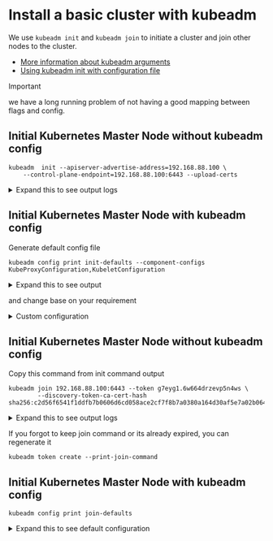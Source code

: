 # Install a basic cluster with kubeadm
We use `kubeadm init` and `kubeadm join` to initiate a cluster and join other nodes to the cluster.
- [More information about kubeadm arguments](https://kubernetes.io/docs/reference/setup-tools/kubeadm/)
- [Using kubeadm init with configuration file](https://kubernetes.io/docs/reference/setup-tools/kubeadm/kubeadm-init/#config-file)

> [!IMPORTANT]
> we have a long running problem of not having a good mapping between flags and config.

## Initial Kubernetes Master Node without kubeadm config
```
kubeadm  init --apiserver-advertise-address=192.168.88.100 \
    --control-plane-endpoint=192.168.88.100:6443 --upload-certs
```

<details><summary>Expand this to see output logs</summary>
<p>

```
[init] Using Kubernetes version: v1.29.3
[preflight] Running pre-flight checks
[preflight] Pulling images required for setting up a Kubernetes cluster
[preflight] This might take a minute or two, depending on the speed of your internet connection
[preflight] You can also perform this action in beforehand using 'kubeadm config images pull'
[certs] Using certificateDir folder "/etc/kubernetes/pki"
[certs] Generating "ca" certificate and key
[certs] Generating "apiserver" certificate and key
[certs] apiserver serving cert is signed for DNS names [kubernetes kubernetes.default kubernetes.default.svc kubernetes.default.svc.cluster.local master1] and IPs [10.96.0.1 192.168.88.100]
[certs] Generating "apiserver-kubelet-client" certificate and key
[certs] Generating "front-proxy-ca" certificate and key
[certs] Generating "front-proxy-client" certificate and key
[certs] Generating "etcd/ca" certificate and key
[certs] Generating "etcd/server" certificate and key
[certs] etcd/server serving cert is signed for DNS names [localhost master1] and IPs [192.168.88.100 127.0.0.1 ::1]
[certs] Generating "etcd/peer" certificate and key
[certs] etcd/peer serving cert is signed for DNS names [localhost master1] and IPs [192.168.88.100 127.0.0.1 ::1]
[certs] Generating "etcd/healthcheck-client" certificate and key
[certs] Generating "apiserver-etcd-client" certificate and key
[certs] Generating "sa" key and public key
[kubeconfig] Using kubeconfig folder "/etc/kubernetes"
[kubeconfig] Writing "admin.conf" kubeconfig file
[kubeconfig] Writing "super-admin.conf" kubeconfig file
[kubeconfig] Writing "kubelet.conf" kubeconfig file
[kubeconfig] Writing "controller-manager.conf" kubeconfig file
[kubeconfig] Writing "scheduler.conf" kubeconfig file
[etcd] Creating static Pod manifest for local etcd in "/etc/kubernetes/manifests"
[control-plane] Using manifest folder "/etc/kubernetes/manifests"
[control-plane] Creating static Pod manifest for "kube-apiserver"
[control-plane] Creating static Pod manifest for "kube-controller-manager"
[control-plane] Creating static Pod manifest for "kube-scheduler"
[kubelet-start] Writing kubelet environment file with flags to file "/var/lib/kubelet/kubeadm-flags.env"
[kubelet-start] Writing kubelet configuration to file "/var/lib/kubelet/config.yaml"
[kubelet-start] Starting the kubelet
[wait-control-plane] Waiting for the kubelet to boot up the control plane as static Pods from directory "/etc/kubernetes/manifests". This can take up to 4m0s
[apiclient] All control plane components are healthy after 5.002501 seconds
[upload-config] Storing the configuration used in ConfigMap "kubeadm-config" in the "kube-system" Namespace
[kubelet] Creating a ConfigMap "kubelet-config" in namespace kube-system with the configuration for the kubelets in the cluster
[upload-certs] Storing the certificates in Secret "kubeadm-certs" in the "kube-system" Namespace
[upload-certs] Using certificate key:
226614192d10b49ae8b3ccf724f75094e867bc214fb6566ce0260d672d4d7560
[mark-control-plane] Marking the node master1 as control-plane by adding the labels: [node-role.kubernetes.io/control-plane node.kubernetes.io/exclude-from-external-load-balancers]
[mark-control-plane] Marking the node master1 as control-plane by adding the taints [node-role.kubernetes.io/control-plane:NoSchedule]
[bootstrap-token] Using token: g7eyg1.6w664drzevp5n4ws
[bootstrap-token] Configuring bootstrap tokens, cluster-info ConfigMap, RBAC Roles
[bootstrap-token] Configured RBAC rules to allow Node Bootstrap tokens to get nodes
[bootstrap-token] Configured RBAC rules to allow Node Bootstrap tokens to post CSRs in order for nodes to get long term certificate credentials
[bootstrap-token] Configured RBAC rules to allow the csrapprover controller automatically approve CSRs from a Node Bootstrap Token
[bootstrap-token] Configured RBAC rules to allow certificate rotation for all node client certificates in the cluster
[bootstrap-token] Creating the "cluster-info" ConfigMap in the "kube-public" namespace
[kubelet-finalize] Updating "/etc/kubernetes/kubelet.conf" to point to a rotatable kubelet client certificate and key
[addons] Applied essential addon: CoreDNS
[addons] Applied essential addon: kube-proxy

Your Kubernetes control-plane has initialized successfully!

To start using your cluster, you need to run the following as a regular user:

  mkdir -p $HOME/.kube
  sudo cp -i /etc/kubernetes/admin.conf $HOME/.kube/config
  sudo chown $(id -u):$(id -g) $HOME/.kube/config

Alternatively, if you are the root user, you can run:

  export KUBECONFIG=/etc/kubernetes/admin.conf

You should now deploy a pod network to the cluster.
Run "kubectl apply -f [podnetwork].yaml" with one of the options listed at:
  https://kubernetes.io/docs/concepts/cluster-administration/addons/

You can now join any number of the control-plane node running the following command on each as root:

  kubeadm join 192.168.88.100:6443 --token g7eyg1.6w664drzevp5n4ws \
	--discovery-token-ca-cert-hash sha256:c2d56f6541f1ddfb7b0606d6cd058ace2cf7f8b7a0380a164d30af5e7a02b064 \
	--control-plane --certificate-key 226614192d10b49ae8b3ccf724f75094e867bc214fb6566ce0260d672d4d7560

Please note that the certificate-key gives access to cluster sensitive data, keep it secret!
As a safeguard, uploaded-certs will be deleted in two hours; If necessary, you can use
"kubeadm init phase upload-certs --upload-certs" to reload certs afterward.

Then you can join any number of worker nodes by running the following on each as root:

kubeadm join 192.168.88.100:6443 --token g7eyg1.6w664drzevp5n4ws \
	--discovery-token-ca-cert-hash sha256:c2d56f6541f1ddfb7b0606d6cd058ace2cf7f8b7a0380a164d30af5e7a02b064 
```

</p>
</details>

## Initial Kubernetes Master Node with kubeadm config
Generate default config file

```
kubeadm config print init-defaults --component-configs KubeProxyConfiguration,KubeletConfiguration
```
<details><summary>Expand this to see output</summary>
<p>

```
apiVersion: kubeadm.k8s.io/v1beta3
bootstrapTokens:
- groups:
  - system:bootstrappers:kubeadm:default-node-token
  token: abcdef.0123456789abcdef
  ttl: 24h0m0s
  usages:
  - signing
  - authentication
kind: InitConfiguration
localAPIEndpoint:
  advertiseAddress: 1.2.3.4
  bindPort: 6443
nodeRegistration:
  criSocket: unix:///var/run/containerd/containerd.sock
  imagePullPolicy: IfNotPresent
  name: node
  taints: null
---
apiServer:
  timeoutForControlPlane: 4m0s
apiVersion: kubeadm.k8s.io/v1beta3
certificatesDir: /etc/kubernetes/pki
clusterName: kubernetes
controllerManager: {}
dns: {}
etcd:
  local:
    dataDir: /var/lib/etcd
imageRepository: registry.k8s.io
kind: ClusterConfiguration
kubernetesVersion: 1.29.0
networking:
  dnsDomain: cluster.local
  serviceSubnet: 10.96.0.0/12
scheduler: {}
---
apiVersion: kubeproxy.config.k8s.io/v1alpha1
bindAddress: 0.0.0.0
bindAddressHardFail: false
clientConnection:
  acceptContentTypes: ""
  burst: 0
  contentType: ""
  kubeconfig: /var/lib/kube-proxy/kubeconfig.conf
  qps: 0
clusterCIDR: ""
configSyncPeriod: 0s
conntrack:
  maxPerCore: null
  min: null
  tcpBeLiberal: false
  tcpCloseWaitTimeout: null
  tcpEstablishedTimeout: null
  udpStreamTimeout: 0s
  udpTimeout: 0s
detectLocal:
  bridgeInterface: ""
  interfaceNamePrefix: ""
detectLocalMode: ""
enableProfiling: false
healthzBindAddress: ""
hostnameOverride: ""
iptables:
  localhostNodePorts: null
  masqueradeAll: false
  masqueradeBit: null
  minSyncPeriod: 0s
  syncPeriod: 0s
ipvs:
  excludeCIDRs: null
  minSyncPeriod: 0s
  scheduler: ""
  strictARP: false
  syncPeriod: 0s
  tcpFinTimeout: 0s
  tcpTimeout: 0s
  udpTimeout: 0s
kind: KubeProxyConfiguration
logging:
  flushFrequency: 0
  options:
    json:
      infoBufferSize: "0"
  verbosity: 0
metricsBindAddress: ""
mode: ""
nftables:
  masqueradeAll: false
  masqueradeBit: null
  minSyncPeriod: 0s
  syncPeriod: 0s
nodePortAddresses: null
oomScoreAdj: null
portRange: ""
showHiddenMetricsForVersion: ""
winkernel:
  enableDSR: false
  forwardHealthCheckVip: false
  networkName: ""
  rootHnsEndpointName: ""
  sourceVip: ""
---
apiVersion: kubelet.config.k8s.io/v1beta1
authentication:
  anonymous:
    enabled: false
  webhook:
    cacheTTL: 0s
    enabled: true
  x509:
    clientCAFile: /etc/kubernetes/pki/ca.crt
authorization:
  mode: Webhook
  webhook:
    cacheAuthorizedTTL: 0s
    cacheUnauthorizedTTL: 0s
cgroupDriver: systemd
clusterDNS:
- 10.96.0.10
clusterDomain: cluster.local
containerRuntimeEndpoint: ""
cpuManagerReconcilePeriod: 0s
evictionPressureTransitionPeriod: 0s
fileCheckFrequency: 0s
healthzBindAddress: 127.0.0.1
healthzPort: 10248
httpCheckFrequency: 0s
imageMaximumGCAge: 0s
imageMinimumGCAge: 0s
kind: KubeletConfiguration
logging:
  flushFrequency: 0
  options:
    json:
      infoBufferSize: "0"
  verbosity: 0
memorySwap: {}
nodeStatusReportFrequency: 0s
nodeStatusUpdateFrequency: 0s
resolvConf: /run/systemd/resolve/resolv.conf
rotateCertificates: true
runtimeRequestTimeout: 0s
shutdownGracePeriod: 0s
shutdownGracePeriodCriticalPods: 0s
staticPodPath: /etc/kubernetes/manifests
streamingConnectionIdleTimeout: 0s
syncFrequency: 0s
volumeStatsAggPeriod: 0s

```
</p>
</details>



and change base on your requirement
<details><summary>Custom configuration</summary>
<p>

```
```

</p>
</details>

## Initial Kubernetes Master Node without kubeadm config
Copy this command from init command output

```
kubeadm join 192.168.88.100:6443 --token g7eyg1.6w664drzevp5n4ws \
        --discovery-token-ca-cert-hash sha256:c2d56f6541f1ddfb7b0606d6cd058ace2cf7f8b7a0380a164d30af5e7a02b064
```

<details><summary>Expand this to see output logs</summary>
<p>

[preflight] Running pre-flight checks
[preflight] Reading configuration from the cluster...
[preflight] FYI: You can look at this config file with 'kubectl -n kube-system get cm kubeadm-config -o yaml'
[kubelet-start] Writing kubelet configuration to file "/var/lib/kubelet/config.yaml"
[kubelet-start] Writing kubelet environment file with flags to file "/var/lib/kubelet/kubeadm-flags.env"
[kubelet-start] Starting the kubelet
[kubelet-start] Waiting for the kubelet to perform the TLS Bootstrap...

This node has joined the cluster:
* Certificate signing request was sent to apiserver and a response was received.
* The Kubelet was informed of the new secure connection details.

Run 'kubectl get nodes' on the control-plane to see this node join the cluster.

</p>
</details>

If you forgot to keep join command or its already expired, you can regenerate it
```
kubeadm token create --print-join-command
```

## Initial Kubernetes Master Node with kubeadm config
```
kubeadm config print join-defaults
```

<details><summary>Expand this to see default configuration</summary>
<p>

apiVersion: kubeadm.k8s.io/v1beta3
caCertPath: /etc/kubernetes/pki/ca.crt
discovery:
  bootstrapToken:
    apiServerEndpoint: kube-apiserver:6443
    token: abcdef.0123456789abcdef
    unsafeSkipCAVerification: true
  timeout: 5m0s
  tlsBootstrapToken: abcdef.0123456789abcdef
kind: JoinConfiguration
nodeRegistration:
  criSocket: unix:///var/run/containerd/containerd.sock
  imagePullPolicy: IfNotPresent
  name: master1
  taints: null

</p>
</details>
